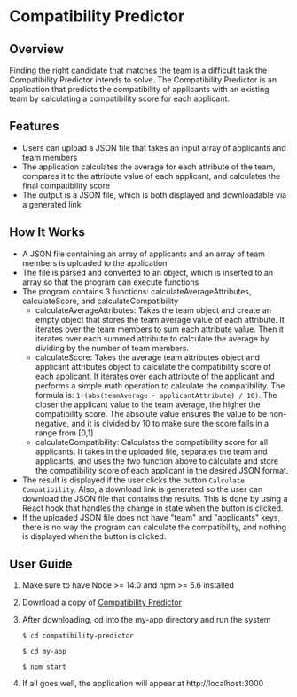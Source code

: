 # Compatibility Predictor

## Overview
Finding the right candidate that matches the team is a difficult task the Compatibility Predictor intends to solve. The Compatibility Predictor is an application that predicts the compatibility of applicants with an existing team by calculating a compatibility score for each applicant. 

## Features
* Users can upload a JSON file that takes an input array of applicants and team members
* The application calculates the average for each attribute of the team, compares it to the attribute value of each applicant, and calculates the final compatibility score
* The output is a JSON file, which is both displayed and downloadable via a generated link

## How It Works
* A JSON file containing an array of applicants and an array of team members is uploaded to the application
* The file is parsed and converted to an object, which is inserted to an array so that the program can execute functions
* The program contains 3 functions: calculateAverageAttributes, calculateScore, and calculateCompatibility
  * calculateAverageAttributes: Takes the team object and create an empty object that stores the team average value of each attribute. It iterates over the team members to sum each attribute value. Then it iterates over each summed attribute to calculate the average by dividing by the number of team members.
  * calculateScore: Takes the average team attributes object and applicant attributes object to calculate the compatibility score of each applicant. It iterates over each attribute of the applicant and performs a simple math operation to calculate the compatibility. The formula is: ```1-(abs(teamAverage - applicantAttribute) / 10)```. The closer the applicant value to the team average, the higher the compatibility score. The absolute value ensures the value to be non-negative, and it is divided by 10 to make sure the score falls in a range from [0,1]
  * calculateCompatibility: Calculates the compatibility score for all applicants. It takes in the uploaded file, separates the team and applicants, and uses the two function above to calculate and store the compatibility score of each applicant in the desired JSON format.
* The result is displayed if the user clicks the button `Calculate Compatibility`. Also, a download link is generated so the user can download the JSON file that contains the results. This is done by using a React hook that handles the change in state when the button is clicked. 
* If the uploaded JSON file does not have "team" and "applicants" keys, there is no way the program can calculate the compatibility, and nothing is displayed when the button is clicked. 

## User Guide
1. Make sure to have Node >= 14.0 and npm >= 5.6 installed
2. Download a copy of [Compatibility Predictor](https://github.com/miki-x2/compatibility-predictor)
3. After downloading, cd into the my-app directory and run the system

   ``
   $ cd compatibility-predictor
   ``

   ``
   $ cd my-app
   ``

   ``
   $ npm start
   ``
4. If all goes well, the application will appear at http://localhost:3000